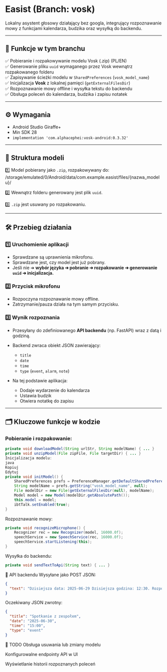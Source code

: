 # Easist (Branch: vosk)

Lokalny asystent głosowy działający bez googla, integrujący rozpoznawanie mowy z funkcjami kalendarza, budzika oraz wysyłką do backendu.

---

## 🚀 Funkcje w tym branchu

✅ Pobieranie i rozpakowywanie modelu Vosk (.zip) (PL/EN)  
✅ Generowanie pliku `uuid` wymaganego przez Vosk wewnątrz rozpakowanego folderu  
✅ Zapisywanie ścieżki modelu w `SharedPreferences` (`vosk_model_name`)  
✅ Inicjalizacja **Vosk** z lokalnej pamięci (`getExternalFilesDir`)  
✅ Rozpoznawanie mowy offline i wysyłka tekstu do backendu  
✅ Obsługa poleceń do kalendarza, budzika i zapisu notatek

---

## ⚙️ Wymagania

- Android Studio Giraffe+
- Min SDK 28
- `implementation 'com.alphacephei:vosk-android:0.3.32'`

---

## 📂 Struktura modeli

1️⃣ Model pobierany jako `.zip`, rozpakowywany do:
/storage/emulated/0/Android/data/com.example.easist/files/{nazwa_modelu}/

2️⃣ Wewnątrz folderu generowany jest plik `uuid`.

3️⃣ `.zip` jest usuwany po rozpakowaniu.

---

## 🛠️ Przebieg działania

### 1️⃣ Uruchomienie aplikacji
- Sprawdzane są uprawnienia mikrofonu.
- Sprawdzane jest, czy model jest już pobrany.
- Jeśli nie ➔ **wybór języka ➔ pobranie ➔ rozpakowanie ➔ generowanie `uuid` ➔ inicjalizacja.**

### 2️⃣ Przycisk mikrofonu
- Rozpoczyna rozpoznawanie mowy offline.
- Zatrzymanie/pauza działa na tym samym przycisku.

### 3️⃣ Wynik rozpoznania
- Przesyłany do zdefiniowanego **API backendu** (np. FastAPI) wraz z datą i godziną.
- Backend zwraca obiekt JSON zawierający:
  - `title`
  - `date`
  - `time`
  - `type` (`event`, `alarm`, `note`)

- Na tej podstawie aplikacja:
  - Dodaje wydarzenie do kalendarza
  - Ustawia budzik
  - Otwiera notatkę do zapisu

---

## 🗂️ Kluczowe funkcje w kodzie

### Pobieranie i rozpakowanie:
```java
private void downloadModel(String urlStr, String modelName) { ... }
private void unzipModel(File zipFile, File targetDir) { ... }
Inicjalizacja modelu:
java
Kopiuj
Edytuj
private void initModel() {
    SharedPreferences prefs = PreferenceManager.getDefaultSharedPreferences(this);
    String modelName = prefs.getString("vosk_model_name", null);
    File modelDir = new File(getExternalFilesDir(null), modelName);
    Model model = new Model(modelDir.getAbsolutePath());
    this.model = model;
    ibtTalk.setEnabled(true);
}
```
Rozpoznawanie mowy:
```java
private void recognizeMicrophone() {
    Recognizer rec = new Recognizer(model, 16000.0f);
    speechService = new SpeechService(rec, 16000.0f);
    speechService.startListening(this);
}
```
Wysyłka do backendu:
```java
private void sendTextToApi(String text) { ... }
```
📡 API backendu
Wysyłane jako POST JSON:

```json
{
  "text": "Dzisiejsza data: 2025-06-29 Dzisiejsza godzina: 12:30. Rozpoznany tekst..."
}
```
Oczekiwany JSON zwrotny:

```json
{
  "title": "Spotkanie z zespołem",
  "date": "2025-06-30",
  "time": "15:00",
  "type": "event"
}
```
🎯 TODO
 Obsługa usuwania lub zmiany modelu

 Konfigurowalne endpointy API w UI

 Wyświetlanie historii rozpoznanych poleceń
